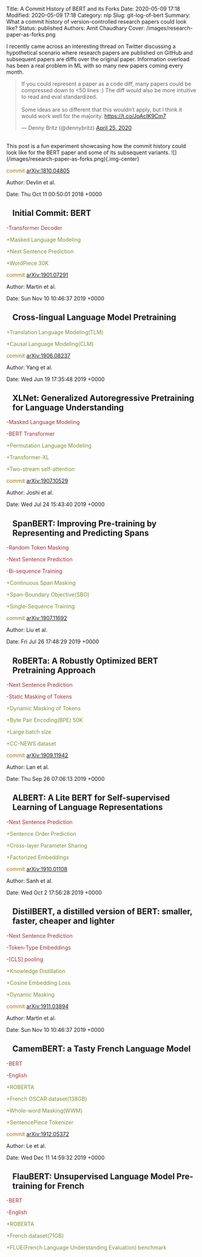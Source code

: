 Title: A Commit History of BERT and its Forks
Date: 2020-05-09 17:18
Modified: 2020-05-09 17:18
Category: nlp
Slug: git-log-of-bert
Summary: What a commit history of version-controlled research papers could look like?
Status: published
Authors: Amit Chaudhary
Cover: /images/research-paper-as-forks.png

I recently came across an interesting thread on Twitter discussing a hypothetical scenario where research papers are published on GitHub and subsequent papers are diffs over the original paper. Information overload has been a real problem in ML with so many new papers coming every month.  
<div class="img-center">     
<blockquote class="twitter-tweet tw-align-center" data-lang="en" data-dnt="true"><p lang="en" dir="ltr">If you could represent a paper as a code diff, many papers could be compressed down to &lt;50 lines :) The diff would also be more intuitive to read and eval standardized.<br><br>Some ideas are so different that this wouldn’t apply, but I think it would work well for the majority. <a href="https://t.co/JoAcIK9Cm7">https://t.co/JoAcIK9Cm7</a></p>&mdash; Denny Britz (@dennybritz) <a href="https://twitter.com/dennybritz/status/1254006850388983808?ref_src=twsrc%5Etfw">April 25, 2020</a></blockquote> <script async src="https://platform.twitter.com/widgets.js" charset="utf-8"></script>
</div>
<br>
This post is a fun experiment showcasing how the commit history could look like for the BERT paper and some of its subsequent variants.
![](/images/research-paper-as-forks.png){.img-center}
<br>

<article class="message is-dark">
<div class="message-body">
<p style="color: #A57705;">commit <a href="https://arxiv.org/abs/1810.04805">arXiv:1810.04805</a></p>   
<p>Author: Devlin et al.</p>  
<p>Date:   Thu Oct 11 00:50:01 2018 +0000</p>
<h2 style="padding-left: 1rem;">  
Initial Commit: BERT
</h2>  
<p style="color: #aa3131;">-Transformer Decoder</p>    
<p style="color: #7a942e;">+Masked Language Modeling</p>  
<p style="color: #7a942e;">+Next Sentence Prediction</p>  
<p style="color: #7a942e;">+WordPiece 30K</p>  
  </div>
</article>

<article class="message is-dark">
<div class="message-body">
<p style="color: #A57705;">commit <a href="https://arxiv.org/abs/1901.07291">arXiv:1901.07291</a></p>   
<p>Author: Martin et al.</p>  
<p>Date:   Sun Nov 10 10:46:37 2019 +0000</p>
<h2 style="padding-left: 1rem;">  
Cross-lingual Language Model Pretraining
</h2>  
<p style="color: #7a942e;">+Translation Language Modeling(TLM)</p>  
<p style="color: #7a942e;">+Causal Language Modeling(CLM)</p>  
  </div>
</article>


<article class="message is-dark">
<div class="message-body">
<p style="color: #A57705;">commit <a href="https://arxiv.org/abs/1906.08237">arXiv:1906.08237</a></p>   
<p>Author: Yang et al.</p>  
<p>Date:   Wed Jun 19 17:35:48 2019 +0000</p>
<h2 style="padding-left: 1rem;">  
XLNet: Generalized Autoregressive Pretraining for Language Understanding
</h2>  
<p style="color: #aa3131;">-Masked Language Modeling</p>    
<p style="color: #aa3131;">-BERT Transformer</p>    
<p style="color: #7a942e;">+Permutation Language Modeling</p>  
<p style="color: #7a942e;">+Transformer-XL</p>  
<p style="color: #7a942e;">+Two-stream self-attention</p>  
  </div>
</article>


<article class="message is-dark">
<div class="message-body">
<p style="color: #A57705;">commit <a href="https://arxiv.org/abs/1907.10529">arXiv:1907.10529</a></p>   
<p>Author: Joshi et al.</p>  
<p>Date:   Wed Jul 24 15:43:40 2019 +0000</p>
<h2 style="padding-left: 1rem;">  
SpanBERT: Improving Pre-training by Representing and Predicting Spans
</h2>  
<p style="color: #aa3131;">-Random Token Masking</p>    
<p style="color: #aa3131;">-Next Sentence Prediction</p>    
<p style="color: #aa3131;">-Bi-sequence Training</p>    
<p style="color: #7a942e;">+Continuous Span Masking</p>  
<p style="color: #7a942e;">+Span-Boundary Objective(SBO)</p>  
<p style="color: #7a942e;">+Single-Sequence Training</p>  
  </div>
</article>


<article class="message is-dark">
<div class="message-body">
<p style="color: #A57705;">commit <a href="https://arxiv.org/abs/1907.11692">arXiv:1907.11692</a></p>   
<p>Author: Liu et al.</p>  
<p>Date:   Fri Jul 26 17:48:29 2019 +0000</p>
<h2 style="padding-left: 1rem;">  
RoBERTa: A Robustly Optimized BERT Pretraining Approach
</h2>  
<p style="color: #aa3131;">-Next Sentence Prediction</p>    
<p style="color: #aa3131;">-Static Masking of Tokens</p>    
<p style="color: #7a942e;">+Dynamic Masking of Tokens</p>  
<p style="color: #7a942e;">+Byte Pair Encoding(BPE) 50K</p>  
<p style="color: #7a942e;">+Large batch size</p>  
<p style="color: #7a942e;">+CC-NEWS dataset</p>  
  </div>
</article>

<article class="message is-dark">
<div class="message-body">
<p style="color: #A57705;">commit <a href="https://arxiv.org/abs/1909.11942">arXiv:1909.11942</a></p>   
<p>Author: Lan et al.</p>  
<p>Date:   Thu Sep 26 07:06:13 2019 +0000</p>
<h2 style="padding-left: 1rem;">  
ALBERT: A Lite BERT for Self-supervised Learning of Language Representations
</h2>  
<p style="color: #aa3131;">-Next Sentence Prediction</p>    
<p style="color: #7a942e;">+Sentence Order Prediction</p>  
<p style="color: #7a942e;">+Cross-layer Parameter Sharing</p>  
<p style="color: #7a942e;">+Factorized Embeddings</p>  
  </div>
</article>

<article class="message is-dark">
<div class="message-body">
<p style="color: #A57705;">commit <a href="https://arxiv.org/abs/1910.01108">arXiv:1910.01108</a></p>   
<p>Author: Sanh et al.</p>  
<p>Date:   Wed Oct 2 17:56:28 2019 +0000</p>
<h2 style="padding-left: 1rem;">  
DistilBERT, a distilled version of BERT: smaller, faster, cheaper and lighter
</h2>  
<p style="color: #aa3131;">-Next Sentence Prediction</p>    
<p style="color: #aa3131;">-Token-Type Embeddings</p>    
<p style="color: #aa3131;">-[CLS] pooling</p>    
<p style="color: #7a942e;">+Knowledge Distillation</p>  
<p style="color: #7a942e;">+Cosine Embedding Loss</p>  
<p style="color: #7a942e;">+Dynamic Masking</p>  
  </div>
</article>

<article class="message is-dark">
<div class="message-body">
<p style="color: #A57705;">commit <a href="https://arxiv.org/abs/1911.03894">arXiv:1911.03894</a></p>   
<p>Author: Martin et al.</p>  
<p>Date:   Sun Nov 10 10:46:37 2019 +0000</p>
<h2 style="padding-left: 1rem;">  
CamemBERT: a Tasty French Language Model
</h2>  
<p style="color: #aa3131;">-BERT</p>    
<p style="color: #aa3131;">-English</p>    
<p style="color: #7a942e;">+ROBERTA</p>  
<p style="color: #7a942e;">+French OSCAR dataset(138GB)</p>  
<p style="color: #7a942e;">+Whole-word Masking(WWM)</p>  
<p style="color: #7a942e;">+SentencePiece Tokenizer</p>  
  </div>
</article>

<article class="message is-dark">
<div class="message-body">
<p style="color: #A57705;">commit <a href="https://arxiv.org/abs/1912.05372">arXiv:1912.05372</a></p>   
<p>Author: Le et al.</p>  
<p>Date:   Wed Dec 11 14:59:32 2019 +0000</p>
<h2 style="padding-left: 1rem;">  
FlauBERT: Unsupervised Language Model Pre-training for French
</h2>  
<p style="color: #aa3131;">-BERT</p>    
<p style="color: #aa3131;">-English</p>   
<p style="color: #7a942e;">+ROBERTA</p>  
<p style="color: #7a942e;">+French dataset(71GB)</p>  
<p style="color: #7a942e;">+FLUE(French Language Understanding Evaluation) benchmark</p>  
  </div>
</article>